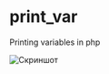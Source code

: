 print_var
=========

Printing variables in php

![Скриншот](https://github.com/xescoder/print_var/img.jpg)